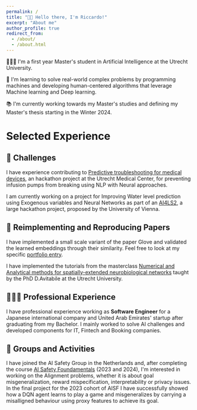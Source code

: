 ```yaml
---
permalink: /
title: "👋🏼 Hello there, I'm Riccardo!"
excerpt: "About me"
author_profile: true
redirect_from: 
  - /about/
  - /about.html
---
```




👨🏻‍💻 I'm a first year Master's student in Artificial Intelligence at the Utrecht University.

🔬 I'm learning to solve real-world complex problems by programming machines and developing human-centered algorithms that leverage Machine learning and Deep learning.

📚 I'm currently working towards my Master's studies and defining my Master's thesis starting in the Winter 2024.


# Selected Experience

## 🤖 Challenges
I have experience contributing to [Predictive troubleshooting for medical devices](https://eit-innovaid.eu/hackathon-challenge-d-predicting-troubleshooting-for-medical-devices/), an hackathon project at the Utrecht Medical Center, for preventing infusion pumps from breaking using NLP with Neural approaches.

I am currently working on a project for Improving Water level prediction using Exogenous variables and Neural Networks as part of an [AI4LS2](https://taikai.network/en/gradient0/hackathons/AI4LS2), a large hackathon project, proposed by the University of Vienna. 

## 📜 Reimplementing and Reproducing Papers
I have implemented a small scale variant of the paper Glove and validated the learned embeddings through their similarity. Feel free to look at my specific [portfolio entry](https://riccardocampanella.github.io/rc-homepage/portfolio/mlhvl_glove/).

I have implemented the tutorials from the masterclass [Numerical and Analytical methods for spatially-extended neurobiological networks](https://riccardocampanella.github.io/rc-homepage/portfolio/ccss_neuroscience/) taught by the PhD D.Avitabile at the Utrecht University. 

## 👨🏻‍🔬 Professional Experience
I have professional experience working as **Software Engineer** for a Japanese international company and United Arab Emirates' startup after graduating from my Bachelor.
I mainly worked to solve AI challenges and developed components for IT, Fintech and Booking companies.  

## 🤝 Groups and Activities
I have joined the AI Safety Group in the Netherlands and, after completing the course [AI Safety Foundamentals](https://aisafetyfundamentals.com/alignment/) (2023 and 2024), I'm interested in working on the Alignment problems, whether it is about goal misgeneralization, reward mispecification, interpretability or privacy issues. In the final project for the 2023 cohort of AISF I have successfully showed how a DQN agent learns to play a game and misgeneralizes by carrying a misalligned behaviour using proxy features to achieve its goal.